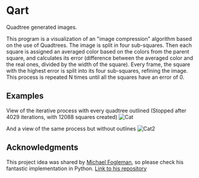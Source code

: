 # Qart

Quadtree generated images.

This program is a visualization of an "image compression" algorithm based on the use of Quadtrees. The image is split in four sub-squares. Then each square is assigned an averaged color based on the colors from the parent square, and calculates its error (difference between the averaged color and the real ones, divided by the width of the square). Every frame, the square with the highest error is split into its four sub-squares, refining the image. This process is repeated N times until all the squares have an error of 0.

## Examples
View of the iterative process with every quadtree outlined (Stopped after 4029 iterations, with 12088 squares created)
![Cat](https://i.imgur.com/5mDiqZB.gif)<p>
And a view of the same process but without outlines
![Cat2](https://i.imgur.com/MIi4Gxr.gif)

## Acknowledgments

This project idea was shared by [Michael Fogleman](https://github.com/fogleman), so please check his fantastic implementation in Python. [Link to his repository](https://github.com/fogleman/Quads)
